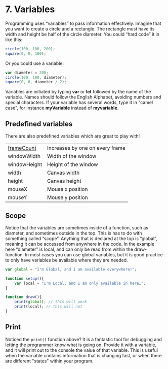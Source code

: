 # 7. Variables

Programming uses “variables” to pass information effectively. Imagine that you want to create a circle and a rectangle. The rectangle must have its width and height be half of the circle diameter. You could “hard code” it in like this:

```javascript
circle(100, 100, 200);
square(0, 0, 100);
```

Or you could use a variable:

```javascript
var diameter = 200;
circle(100, 100, diameter);
square(0, 0, diameter / 2);
```

Variables are initiated by typing **var** or **let** followed by the name of the variable. Names should follow the English Alphabet,  avoiding numbers and special characters. If your variable has several words, type it in "camel case", for instance **myVariable** instead of **myvariable**.

## Predefined variables

There are also predefined variables which are great to play with!

|  |  |
| :--- | :--- |
| [frameCount](https://p5js.org/reference/#/p5/frameCount) | Increases by one on every frame |
| windowWidth | Width of the window |
| windowHeight | Height of the window |
| width | Canvas width |
| height | Canvas height |
| mouseX | Mouse x position |
| mouseY | Mouse y position |

## Scope

Notice that the variables are sometimes inside of a function, such as diameter, and sometimes outside in the top. This is has to do with something called “scope”. Anything that is declared at the top is “global”, meaning it can be accessed from anywhere in the code. In the example here “diameter” is local, and can only be read from within the draw-function. In most cases you can use global variables, but it is good practice to only have variables be available where they are needed.

```javascript
var global = "I'm Global, and I am available everywhere!";

function setup(){
    var local = "I'm Local, and I am only available in here…";
}

function draw(){
    print(global); // this will work
    print(local); // this will not
}
```

## Print

Noticed the `print()` function above? It is a fantastic tool for debugging and letting the programmer know what is going on. Provide it with a variable, and it will print out to the console the value of that variable. This is useful when the variable contains information that is changing fast, or when there are different "states" within your program.

